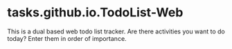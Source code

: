 # tasks.github.io.TodoList-Web
This is a dual based web todo list tracker. Are there activities you want to do today? Enter them in order of importance.
